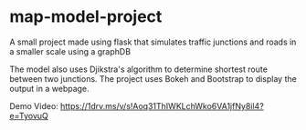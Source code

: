 # map-model-project
A small project made using flask that simulates traffic junctions and roads in a smaller scale using a graphDB

The model also uses Djikstra's algorithm to determine shortest route between two junctions.
The project uses Bokeh and Bootstrap to display the output in a webpage.

Demo Video:
https://1drv.ms/v/s!Aoq31ThIWKLchWko6VA1jfNy8il4?e=TyovuQ
